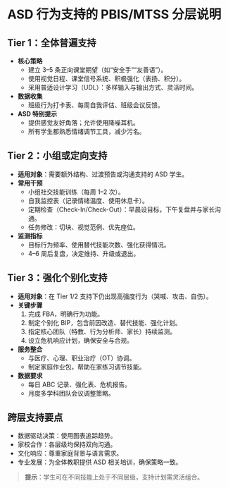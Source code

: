 # ASD 行为支持的 PBIS/MTSS 分层说明

## Tier 1：全体普遍支持
- **核心策略**
  - 建立 3–5 条正向课堂期望（如“安全手”“友善语”）。
  - 使用视觉日程、课堂信号系统、积极强化（表扬、积分）。
  - 采用普适设计学习（UDL）：多样输入与输出方式、灵活时间。
- **数据收集**
  - 班级行为打卡表、每周自我评估、班级会议反馈。
- **ASD 特别提示**
  - 提供感觉友好角落；允许使用降噪耳机。
  - 所有学生都熟悉情绪调节工具，减少污名。

## Tier 2：小组或定向支持
- **适用对象**：需要额外结构、过渡预告或沟通支持的 ASD 学生。
- **常用干预**
  - 小组社交技能训练（每周 1–2 次）。
  - 自我监控表（记录情绪温度、使用休息卡）。
  - 定期检查（Check-In/Check-Out）：早晨设目标，下午复盘并与家长沟通。
  - 任务修改：切块、视觉范例、优先座位。
- **监测指标**
  - 目标行为频率、使用替代技能次数、强化获得情况。
  - 4–6 周后复盘，决定维持、升级或退出。

## Tier 3：强化个别化支持
- **适用对象**：在 Tier 1/2 支持下仍出现高强度行为（哭喊、攻击、自伤）。
- **关键步骤**
  1. 完成 FBA，明确行为功能。
  2. 制定个别化 BIP，包含前因改造、替代技能、强化计划。
  3. 指定核心团队（特教、行为分析师、家长）持续监测。
  4. 设立危机响应计划，确保安全与合规。
- **服务整合**
  - 与医疗、心理、职业治疗（OT）协调。
  - 制定家庭作业包，帮助在家练习调节技能。
- **数据要求**
  - 每日 ABC 记录、强化表、危机报告。
  - 月度多学科团队会议调整策略。

## 跨层支持要点
- 数据驱动决策：使用图表追踪趋势。
- 家校合作：各层级均保持双向沟通。
- 文化响应：尊重家庭背景与语言需求。
- 专业发展：为全体教职提供 ASD 相关培训，确保策略一致。

> **提示**：学生可在不同技能上处于不同层级，支持计划需灵活组合。
